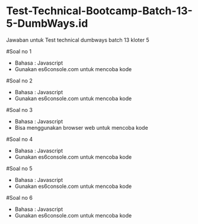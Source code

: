 # Test-Technical-Bootcamp-Batch-13-5-DumbWays.id
Jawaban untuk Test technical dumbways batch 13 kloter 5

#Soal no 1
 - Bahasa : Javascript
 - Gunakan es6console.com untuk mencoba kode
 
#Soal no 2
 - Bahasa : Javascript
 - Gunakan es6console.com untuk mencoba kode
 
 #Soal no 3
 - Bahasa : Javascript
 - Bisa menggunakan browser web untuk mencoba kode
 
 #Soal no 4
 - Bahasa : Javascript
 - Gunakan es6console.com untuk mencoba kode
 
 #Soal no 5
 - Bahasa : Javascript
 - Gunakan es6console.com untuk mencoba kode
 
 #Soal no 6
 - Bahasa : Javascript
 - Gunakan es6console.com untuk mencoba kode
